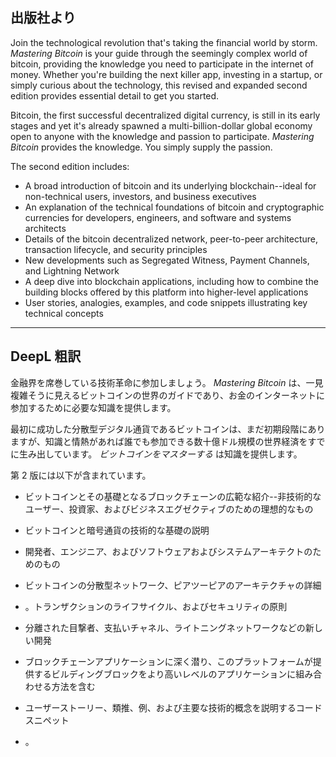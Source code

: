 ## 出版社より

Join the technological revolution that's taking the financial world by storm. _Mastering Bitcoin_ is your guide through the seemingly complex world of bitcoin, providing the knowledge you need to participate in the internet of money. Whether you're building the next killer app, investing in a startup, or simply curious about the technology, this revised and expanded second edition provides essential detail to get you started.

Bitcoin, the first successful decentralized digital currency, is still in its early stages and yet it's already spawned a multi-billion-dollar global economy open to anyone with the knowledge and passion to participate. _Mastering Bitcoin_ provides the knowledge. You simply supply the passion.

The second edition includes:

- A broad introduction of bitcoin and its underlying blockchain--ideal for non-technical users, investors, and business executives
- An explanation of the technical foundations of bitcoin and cryptographic currencies for developers, engineers, and software and systems architects
- Details of the bitcoin decentralized network, peer-to-peer architecture, transaction lifecycle, and security principles
- New developments such as Segregated Witness, Payment Channels, and Lightning Network
- A deep dive into blockchain applications, including how to combine the building blocks offered by this platform into higher-level applications
- User stories, analogies, examples, and code snippets illustrating key technical concepts

---

## DeepL 粗訳

金融界を席巻している技術革命に参加しましょう。 _Mastering Bitcoin_ は、一見複雑そうに見えるビットコインの世界のガイドであり、お金のインターネットに参加するために必要な知識を提供します。

最初に成功した分散型デジタル通貨であるビットコインは、まだ初期段階にありますが、知識と情熱があれば誰でも参加できる数十億ドル規模の世界経済をすでに生み出しています。 _ビットコインをマスターする_ は知識を提供します。

第 2 版には以下が含まれています。

- ビットコインとその基礎となるブロックチェーンの広範な紹介--非技術的なユーザー、投資家、およびビジネスエグゼクティブのための理想的なもの
- ビットコインと暗号通貨の技術的な基礎の説明
- 開発者、エンジニア、およびソフトウェアおよびシステムアーキテクトのためのもの
- ビットコインの分散型ネットワーク、ピアツーピアのアーキテクチャの詳細
- 。トランザクションのライフサイクル、およびセキュリティの原則
- 分離された目撃者、支払いチャネル、ライトニングネットワークなどの新しい開発
- ブロックチェーンアプリケーションに深く潜り、このプラットフォームが提供するビルディングブロックをより高いレベルのアプリケーションに組み合わせる方法を含む
- ユーザーストーリー、類推、例、および主要な技術的概念を説明するコードスニペット

- 。
